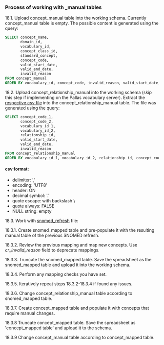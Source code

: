 ### Process of working with _manual tables
18.1. Upload concept_manual table into the working schema. Currently concept_manual table is empty.
The possible content is generated using the query:
```sql
SELECT concept_name,
       domain_id,
       vocabulary_id,
       concept_class_id,
       standard_concept,
       concept_code,
       valid_start_date,
       valid_end_date,
       invalid_reason
FROM concept_manual
ORDER BY vocabulary_id, concept_code, invalid_reason, valid_start_date, valid_end_date, concept_name
```

18.2. Upload concept_relationship_manual into the working schema (skip this step if implementing on the Pallas vocabulary server).
Extract the [respective csv file](https://drive.google.com/file/d/1iz9GwyqEbGHZ4xXVcZs-fyXJKU47ulrU/view?usp=sharing) into the concept_relationship_manual table.
The file was generated using the query:
```sql
SELECT concept_code_1,
       concept_code_2,
       vocabulary_id_1,
       vocabulary_id_2,
       relationship_id,
       valid_start_date,
       valid_end_date,
       invalid_reason
FROM concept_relationship_manual
ORDER BY vocabulary_id_1, vocabulary_id_2, relationship_id, concept_code_1, concept_code_2, invalid_reason, valid_start_date, valid_end_date
```
#### csv format:
- delimiter: ','
- encoding: 'UTF8'
- header: ON
- decimal symbol: '.'
- quote escape: with backslash \
- quote always: FALSE
- NULL string: empty

18.3. Work with [snomed_refresh](https://github.com/OHDSI/Vocabulary-v5.0/blob/master/SNOMED/manual_work/snomed_refresh.sql) file:

18.3.1. Create snomed_mapped table and pre-populate it with the resulting manual table of the previous SNOMED refresh.

18.3.2. Review the previous mapping and map new concepts. Use _cr_invalid_reason_ field to deprecate mappings.

18.3.3. Truncate the snomed_mapped table. Save the spreadsheet as the snomed_mapped table and upload it into the working schema.

18.3.4. Perform any mapping checks you have set.

18.3.5. Iteratively repeat steps 18.3.2-18.3.4 if found any issues.

18.3.6. Change concept_relationship_manual table according to snomed_mapped table.

18.3.7. Create concept_mapped table and populate it with concepts that require manual changes.

18.3.8 Truncate concept_mapped table. Save the spreadsheet as 'concept_mapped table' and upload it to the schema.

18.3.9 Change concept_manual table according to concept_mapped table.
